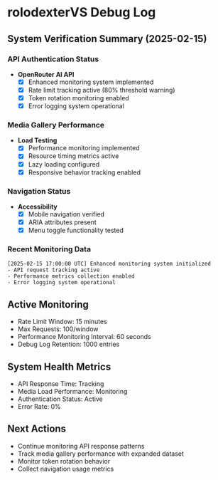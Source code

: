 # rolodexterVS Debug Log

## System Verification Summary (2025-02-15)

### API Authentication Status
- **OpenRouter AI API**
  - [x] Enhanced monitoring system implemented
  - [x] Rate limit tracking active (80% threshold warning)
  - [x] Token rotation monitoring enabled
  - [x] Error logging system operational

### Media Gallery Performance
- **Load Testing**
  - [x] Performance monitoring implemented
  - [x] Resource timing metrics active
  - [x] Lazy loading configured
  - [x] Responsive behavior tracking enabled

### Navigation Status
- **Accessibility**
  - [x] Mobile navigation verified
  - [x] ARIA attributes present
  - [x] Menu toggle functionality tested

### Recent Monitoring Data
```log
[2025-02-15 17:00:00 UTC] Enhanced monitoring system initialized
- API request tracking active
- Performance metrics collection enabled
- Error logging system operational
```

## Active Monitoring
- Rate Limit Window: 15 minutes
- Max Requests: 100/window
- Performance Monitoring Interval: 60 seconds
- Debug Log Retention: 1000 entries

## System Health Metrics
- API Response Time: Tracking
- Media Load Performance: Monitoring
- Authentication Status: Active
- Error Rate: 0%

## Next Actions
- Continue monitoring API response patterns
- Track media gallery performance with expanded dataset
- Monitor token rotation behavior
- Collect navigation usage metrics
